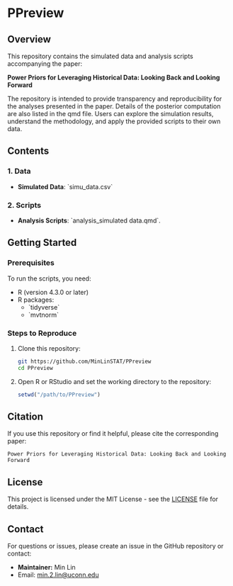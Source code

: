 # PPreview

## Overview

This repository contains the simulated data and analysis scripts accompanying the paper:

**Power Priors for Leveraging Historical Data: Looking Back and Looking Forward**

The repository is intended to provide transparency and reproducibility for the analyses presented in the paper. Details of the posterior computation are also listed in the qmd file. Users can explore the simulation results, understand the methodology, and apply the provided scripts to their own data.

## Contents

### 1. Data

- **Simulated Data**: \`simu\_data.csv\`

### 2. Scripts

- **Analysis Scripts**: \`analysis\_simulated data.qmd\`.

## Getting Started

### Prerequisites

To run the scripts, you need:

- R (version 4.3.0 or later)
- R packages:
  - \`tidyverse\`
  - \`mvtnorm\`

### Steps to Reproduce

1. Clone this repository:
   ```bash
   git https://github.com/MinLinSTAT/PPreview
   cd PPreview
   ```
2. Open R or RStudio and set the working directory to the repository:
   ```R
   setwd("/path/to/PPreview")
   ```

## Citation

If you use this repository or find it helpful, please cite the corresponding paper:

```
Power Priors for Leveraging Historical Data: Looking Back and Looking Forward
```

## License

This project is licensed under the MIT License - see the [LICENSE](LICENSE) file for details.

## Contact

For questions or issues, please create an issue in the GitHub repository or contact:

- **Maintainer:** Min Lin
- Email: [min.2.lin@uconn.edu](mailto\:min.2.lin@uconn.edu)

